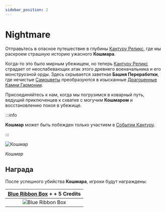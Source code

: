 ```yaml
---
sidebar_position: 2
---
```


# Nightmare

Отправьтесь в опасное путешествие в глубины [Кантуру Реликс](/maps/kanturu-relics), где мы раскроем страшную историю ужасного **Кошмара**.

Когда-то это было мирным убежищем, но теперь [Кантуру Реликс](/maps/kanturu-relics) страдает от неослабевающих атак этого древнего военачальника и его монструозной орды. Здесь скрывается заветная **Башня Переработки**, где нечистые [Самоцветы](/items/jewels/regular-jewels/gemstone) преобразуются в изысканные [Драгоценные Камни Гармонии](/items/jewels/regular-jewels/jewel-of-harmony).

Присоединяйтесь к нам, когда мы погрузимся в коварный путь, ведущий приключенцев к схватке с могучим **Кошмаром** и восстановлению покоя в убежище.

:::info

**Кошмар** может быть побежден только участием в [Событии Кантуру](/events/kanturu).

:::

![Кошмар](/img/monsters/special/bosses/nightmare.jpg)

_Кошмар_

## Награда

После успешного убийства **Кошмара**, игроки будут награждены:

| [Blue Ribbon Box](/items/item-bags/exc/blue-ribbon-box) + + **5 Credits** |
| :-----------------------------------------------------------------------: |
|      ![Blue Ribbon Box](/img/items/item-bags/box-of-blue-ribbon.png)      |
